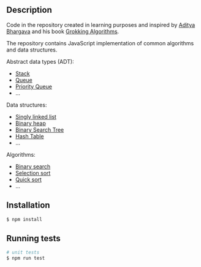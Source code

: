 ## Description

Code in the repository created in learning purposes and inspired by [Aditya Bhargava](https://github.com/egonSchiele) and his book [Grokking Algorithms](https://www.amazon.com/Grokking-Algorithms-illustrated-programmers-curious/dp/1617292230/ref=sr_1_1?crid=2H7NNED4LWBHO&keywords=Grokking+Algorithms%3A+An+Illustrated+Guide+for+Programmers+and+Other+Curious+People+1st+Edition&qid=1658412622&s=books&sprefix=grokking+algorithms+an+illustrated+guide+for+programmers+and+other+curious+people+1st+edition%2Cstripbooks-intl-ship%2C194&sr=1-1).

The repository contains JavaScript implementation of common algorithms and data structures.

Abstract data types (ADT): 

* [Stack](https://github.com/AlexeyGurtovenko/common-algorithms-and-data-structutes/tree/main/src/data-structures/01_stack)
* [Queue](https://github.com/AlexeyGurtovenko/common-algorithms-and-data-structutes/tree/main/src/data-structures/03_queue)
* [Priority Queue](https://github.com/AlexeyGurtovenko/common-algorithms-and-data-structutes/tree/main/src/data-structures/05_priority-queue)
* ...

Data structures: 

* [Singly linked list](https://github.com/AlexeyGurtovenko/common-algorithms-and-data-structutes/tree/main/src/data-structures/02_singly-linked-list)
* [Binary heap](https://github.com/AlexeyGurtovenko/common-algorithms-and-data-structutes/tree/main/src/data-structures/04_binary-heap)
* [Binary Search Tree](https://github.com/AlexeyGurtovenko/common-algorithms-and-data-structutes/tree/main/src/data-structures/06_binary-search-tree)
* [Hash Table](https://github.com/AlexeyGurtovenko/common-algorithms-and-data-structutes/tree/main/src/data-structures/07_hash-table)
* ...

Algorithms: 

* [Binary search](https://github.com/AlexeyGurtovenko/common-algorithms-and-data-structutes/tree/main/src/algorithms/01_binary_search)
* [Selection sort](https://github.com/AlexeyGurtovenko/common-algorithms-and-data-structutes/tree/main/src/algorithms/02_selection-sort)
* [Quick sort](https://github.com/AlexeyGurtovenko/common-algorithms-and-data-structutes/tree/main/src/algorithms/03_quick-sort)
* ...


## Installation

```bash
$ npm install
```

## Running tests

```bash
# unit tests
$ npm run test
```
